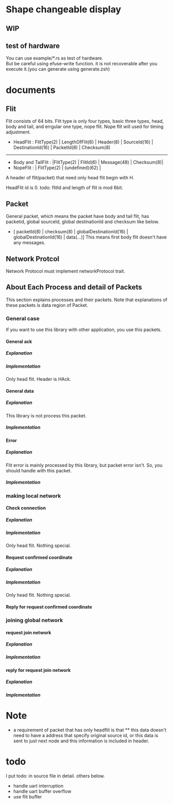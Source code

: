 # Shape changeable display

## WIP

## test of hardware
You can use example/\*.rs as test of hardware.  
But be careful using efuse-write function. it is not recoverable after you execute it.(you can generate using generate.zsh)
<!-- But you should not use efuse.rs before  -->

# documents
## Flit
Flit consists of 64 bits. Flit type is only four types, basic three types, head, body and tail, and errgular one type, nope flit.
Nope flit will used for timing adjustment.
* HeadFlit : 
FlitType(2) | LengthOfFlit(6) | Header(8) | SourceId(16) | DestinationId(16) | PacketId(8) | Checksum(8)
---
<!-- :--:|:--:|:--:|:--:|:--:|:--:|:--: -->
* Body and TailFlit : 
|FlitType(2) | FlitId(6) | Message(48) | Checksum(8)|
* NopeFlit : 
| FlitType(2) | (undefined)(62) |

A header of flit(packet) that need only head flit begin with H.

HeadFlit id is 0.
todo: flitId and length of flit is mod 6bit.

## Packet
General packet, which means the packet have body and tail flit, has packetid, global sourceId, global destinationId and checksum like below.
* [ packetId(8) | checksum(8) | globalDestinationId(16) | globalDestinationId(16) | data(...)]
This means first body flit doesn't have any messages.

## Network Protcol
Network Protocol must implement networkProtocol trait.

## About Each Process and detail of Packets
This section explains processes and their packets.
Note that explanations of these packets is data region of Packet.

### General case
If you want to use this library with other application, you use this packets.

#### General ack
##### Explanation
##### Implementation
Only head flit. 
Header is HAck.

#### General data
##### Explanation
This library is not process this packet.
##### Implementation

#### Error
##### Explanation
Flit error is mainly processed by this library, but packet error isn't.
So, you should handle with this packet.
##### Implementation

### making local network

#### Check connection
##### Explanation
##### Implementation
Only head flit. Nothing special.
#### Request confirmed coordinate
##### Explanation
##### Implementation
Only head flit. Nothing special.
#### Reply for request confirmed coordinate

### joining global network

#### request join network
##### Explanation
##### Implementation

#### reply for request join network
##### Explanation
##### Implementation

# Note
* a requirement of packet that has only headflit is that
** this data doesn't need to have a address that specify original source id, or this data is sent to just next node and this information is included in header.

# todo
I put todo: in source file in detail. others below.
* handle uart interruption
* handle uart buffer overflow 
* use flit buffer
